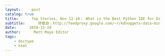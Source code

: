 ```yaml
---
layout:     post
catalog: true
title:      Top Stories, Nov 12-18： What is the Best Python IDE for Data Science?; To get hired as a data scientist, don’t follow the herd
subtitle:      转载自：http://feedproxy.google.com/~r/kdnuggets-data-mining-analytics/~3/ddxDGD3sBOA/top-news-week-1112-1118.html
date:      2018-11-19
author:      Matt Mayo Editor
tags:
    - doctype
    - html
---
```






